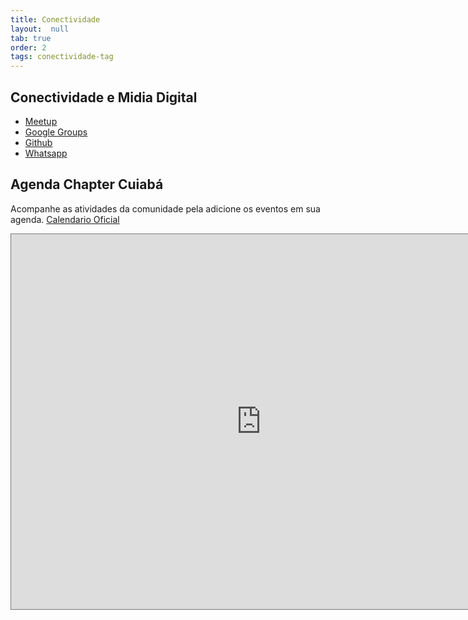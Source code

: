 ```yaml
---
title: Conectividade
layout:  null
tab: true
order: 2
tags: conectividade-tag
---
```


## Conectividade e Midia Digital
* [Meetup](#)
* [Google Groups](https://groups.google.com/a/owasp.org/g/owasp-cuiaba/about)
* [Github](https://github.com/OWASP/www-chapter-cuiaba)
* [Whatsapp](https://chat.whatsapp.com/6EglZhubxXWKgFNzCglm5H)
 
## Agenda Chapter Cuiabá
Acompanhe as atividades da comunidade pela adicione os eventos em sua
agenda. [Calendario Oficial](https://calendar.google.com/calendar/embed?src=owasp.org_2dlqbcecuri6ivgmhh041i61os%40group.calendar.google.com&ctz=America/Cuiaba)

<iframe src="https://calendar.google.com/calendar/embed?height=600&amp;wkst=1&amp;bgcolor=%23ffffff&amp;ctz=America%2FCuiaba&amp;src=b3dhc3Aub3JnXzJkbHFiY2VjdXJpNml2Z21oaDA0MWk2MW9zQGdyb3VwLmNhbGVuZGFyLmdvb2dsZS5jb20&amp;color=%23DD5511" style="border:solid 1px #777" width="800" height="600" frameborder="0" scrolling="no"></iframe>

 